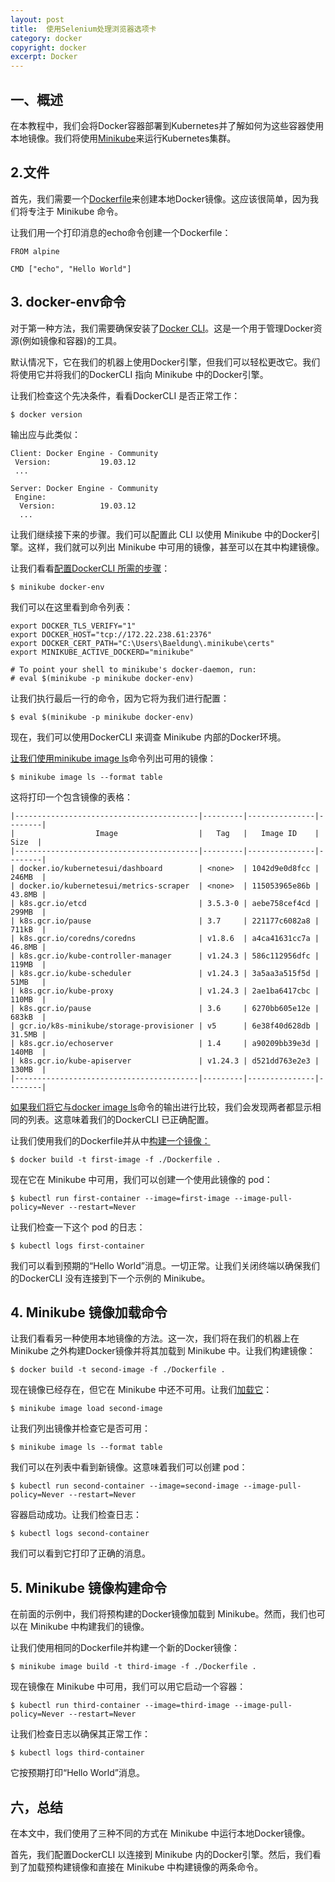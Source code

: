 ```yaml
---
layout: post
title:  使用Selenium处理浏览器选项卡
category: docker
copyright: docker
excerpt: Docker
---
```


## 一、概述

在本教程中，我们会将Docker容器部署到Kubernetes并了解如何为这些容器使用本地镜像。我们将使用[Minikube](https://minikube.sigs.k8s.io/docs/)来运行Kubernetes集群。

## 2.文件

首先，我们需要一个[Dockerfile](https://docs.docker.com/engine/reference/builder/)来创建本地Docker镜像。这应该很简单，因为我们将专注于 Minikube 命令。

让我们用一个打印消息的echo命令创建一个Dockerfile：

```plaintext
FROM alpine 

CMD ["echo", "Hello World"]
```

## 3. docker-env命令

对于第一种方法，我们需要确保安装了[Docker CLI](https://docs.docker.com/engine/reference/commandline/cli/)。这是一个用于管理Docker资源(例如镜像和容器)的工具。

默认情况下，它在我们的机器上使用Docker引擎，但我们可以轻松更改它。我们将使用它并将我们的DockerCLI 指向 Minikube 中的Docker引擎。

让我们检查这个先决条件，看看DockerCLI 是否正常工作：

```shell
$ docker version
```

输出应与此类似：

```plaintext
Client: Docker Engine - Community
 Version:           19.03.12
 ...

Server: Docker Engine - Community
 Engine:
  Version:          19.03.12
  ...
```

让我们继续接下来的步骤。我们可以配置此 CLI 以使用 Minikube 中的Docker引擎。这样，我们就可以列出 Minikube 中可用的镜像，甚至可以在其中构建镜像。

让我们看看[配置DockerCLI 所需的步骤](https://minikube.sigs.k8s.io/docs/commands/docker-env/)：

```shell
$ minikube docker-env
```

我们可以在这里看到命令列表：

```shell
export DOCKER_TLS_VERIFY="1"
export DOCKER_HOST="tcp://172.22.238.61:2376"
export DOCKER_CERT_PATH="C:\Users\Baeldung\.minikube\certs"
export MINIKUBE_ACTIVE_DOCKERD="minikube"

# To point your shell to minikube's docker-daemon, run:
# eval $(minikube -p minikube docker-env)
```

让我们执行最后一行的命令，因为它将为我们进行配置：

```shell
$ eval $(minikube -p minikube docker-env)
```

现在，我们可以使用DockerCLI 来调查 Minikube 内部的Docker环境。

[让我们使用minikube image ls](https://minikube.sigs.k8s.io/docs/commands/image/#minikube-image-ls)命令列出可用的镜像：

```shell
$ minikube image ls --format table
```

这将打印一个包含镜像的表格：

```plaintext
|-----------------------------------------|---------|---------------|--------|
|                  Image                  |   Tag   |   Image ID    |  Size  |
|-----------------------------------------|---------|---------------|--------|
| docker.io/kubernetesui/dashboard        | <none>  | 1042d9e0d8fcc | 246MB  |
| docker.io/kubernetesui/metrics-scraper  | <none>  | 115053965e86b | 43.8MB |
| k8s.gcr.io/etcd                         | 3.5.3-0 | aebe758cef4cd | 299MB  |
| k8s.gcr.io/pause                        | 3.7     | 221177c6082a8 | 711kB  |
| k8s.gcr.io/coredns/coredns              | v1.8.6  | a4ca41631cc7a | 46.8MB |
| k8s.gcr.io/kube-controller-manager      | v1.24.3 | 586c112956dfc | 119MB  |
| k8s.gcr.io/kube-scheduler               | v1.24.3 | 3a5aa3a515f5d | 51MB   |
| k8s.gcr.io/kube-proxy                   | v1.24.3 | 2ae1ba6417cbc | 110MB  |
| k8s.gcr.io/pause                        | 3.6     | 6270bb605e12e | 683kB  |
| gcr.io/k8s-minikube/storage-provisioner | v5      | 6e38f40d628db | 31.5MB |
| k8s.gcr.io/echoserver                   | 1.4     | a90209bb39e3d | 140MB  |
| k8s.gcr.io/kube-apiserver               | v1.24.3 | d521dd763e2e3 | 130MB  |
|-----------------------------------------|---------|---------------|--------|
```

[如果我们将它与docker image ls](https://docs.docker.com/engine/reference/commandline/image_ls/)命令的输出进行比较，我们会发现两者都显示相同的列表。这意味着我们的DockerCLI 已正确配置。

让我们使用我们的Dockerfile并从中[构建一个镜像：](https://docs.docker.com/engine/reference/commandline/build/)

```shell
$ docker build -t first-image -f ./Dockerfile .
```

现在它在 Minikube 中可用，我们可以创建一个使用此镜像的 pod：

```shell
$ kubectl run first-container --image=first-image --image-pull-policy=Never --restart=Never
```

让我们检查一下这个 pod 的日志：

```shell
$ kubectl logs first-container
```

我们可以看到预期的“Hello World”消息。一切正常。让我们关闭终端以确保我们的DockerCLI 没有连接到下一个示例的 Minikube。

## 4. Minikube 镜像加载命令

让我们看看另一种使用本地镜像的方法。这一次，我们将在我们的机器上在 Minikube 之外构建Docker镜像并将其加载到 Minikube 中。让我们构建镜像：

```shell
$ docker build -t second-image -f ./Dockerfile .
```

现在镜像已经存在，但它在 Minikube 中还不可用。让我们[加载它](https://minikube.sigs.k8s.io/docs/commands/image/#minikube-image-load)：

```shell
$ minikube image load second-image
```

让我们列出镜像并检查它是否可用：

```shell
$ minikube image ls --format table
```

我们可以在列表中看到新镜像。这意味着我们可以创建 pod：

```shell
$ kubectl run second-container --image=second-image --image-pull-policy=Never --restart=Never
```

容器启动成功。让我们检查日志：

```shell
$ kubectl logs second-container
```

我们可以看到它打印了正确的消息。

## 5. Minikube 镜像构建命令

在前面的示例中，我们将预构建的Docker镜像加载到 Minikube。然而，我们也可以在 Minikube 中构建我们的镜像。

让我们使用相同的Dockerfile并构建一个新的Docker镜像：

```shell
$ minikube image build -t third-image -f ./Dockerfile .
```

现在镜像在 Minikube 中可用，我们可以用它启动一个容器：

```shell
$ kubectl run third-container --image=third-image --image-pull-policy=Never --restart=Never
```

让我们检查日志以确保其正常工作：

```shell
$ kubectl logs third-container
```

它按预期打印“Hello World”消息。

## 六，总结

在本文中，我们使用了三种不同的方式在 Minikube 中运行本地Docker镜像。

首先，我们配置DockerCLI 以连接到 Minikube 内的Docker引擎。然后，我们看到了加载预构建镜像和直接在 Minikube 中构建镜像的两条命令。
